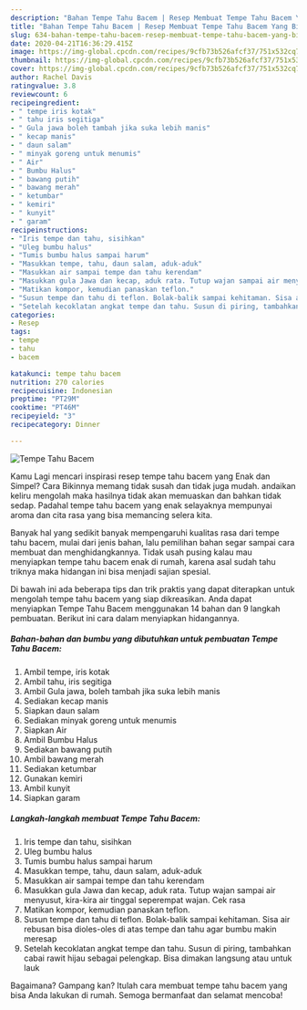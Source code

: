 ```yaml
---
description: "Bahan Tempe Tahu Bacem | Resep Membuat Tempe Tahu Bacem Yang Bikin Ngiler"
title: "Bahan Tempe Tahu Bacem | Resep Membuat Tempe Tahu Bacem Yang Bikin Ngiler"
slug: 634-bahan-tempe-tahu-bacem-resep-membuat-tempe-tahu-bacem-yang-bikin-ngiler
date: 2020-04-21T16:36:29.415Z
image: https://img-global.cpcdn.com/recipes/9cfb73b526afcf37/751x532cq70/tempe-tahu-bacem-foto-resep-utama.jpg
thumbnail: https://img-global.cpcdn.com/recipes/9cfb73b526afcf37/751x532cq70/tempe-tahu-bacem-foto-resep-utama.jpg
cover: https://img-global.cpcdn.com/recipes/9cfb73b526afcf37/751x532cq70/tempe-tahu-bacem-foto-resep-utama.jpg
author: Rachel Davis
ratingvalue: 3.8
reviewcount: 6
recipeingredient:
- " tempe iris kotak"
- " tahu iris segitiga"
- " Gula jawa boleh tambah jika suka lebih manis"
- " kecap manis"
- " daun salam"
- " minyak goreng untuk menumis"
- " Air"
- " Bumbu Halus"
- " bawang putih"
- " bawang merah"
- " ketumbar"
- " kemiri"
- " kunyit"
- " garam"
recipeinstructions:
- "Iris tempe dan tahu, sisihkan"
- "Uleg bumbu halus"
- "Tumis bumbu halus sampai harum"
- "Masukkan tempe, tahu, daun salam, aduk-aduk"
- "Masukkan air sampai tempe dan tahu kerendam"
- "Masukkan gula Jawa dan kecap, aduk rata. Tutup wajan sampai air menyusut, kira-kira air tinggal seperempat wajan. Cek rasa"
- "Matikan kompor, kemudian panaskan teflon."
- "Susun tempe dan tahu di teflon. Bolak-balik sampai kehitaman. Sisa air rebusan bisa dioles-oles di atas tempe dan tahu agar bumbu makin meresap"
- "Setelah kecoklatan angkat tempe dan tahu. Susun di piring, tambahkan cabai rawit hijau sebagai pelengkap. Bisa dimakan langsung atau untuk lauk"
categories:
- Resep
tags:
- tempe
- tahu
- bacem

katakunci: tempe tahu bacem 
nutrition: 270 calories
recipecuisine: Indonesian
preptime: "PT29M"
cooktime: "PT46M"
recipeyield: "3"
recipecategory: Dinner

---
```



![Tempe Tahu Bacem](https://img-global.cpcdn.com/recipes/9cfb73b526afcf37/751x532cq70/tempe-tahu-bacem-foto-resep-utama.jpg)

Kamu Lagi mencari inspirasi resep tempe tahu bacem yang Enak dan Simpel? Cara Bikinnya memang tidak susah dan tidak juga mudah. andaikan keliru mengolah maka hasilnya tidak akan memuaskan dan bahkan tidak sedap. Padahal tempe tahu bacem yang enak selayaknya mempunyai aroma dan cita rasa yang bisa memancing selera kita.



Banyak hal yang sedikit banyak mempengaruhi kualitas rasa dari tempe tahu bacem, mulai dari jenis bahan, lalu pemilihan bahan segar sampai cara membuat dan menghidangkannya. Tidak usah pusing kalau mau menyiapkan tempe tahu bacem enak di rumah, karena asal sudah tahu triknya maka hidangan ini bisa menjadi sajian spesial.


Di bawah ini ada beberapa tips dan trik praktis yang dapat diterapkan untuk mengolah tempe tahu bacem yang siap dikreasikan. Anda dapat menyiapkan Tempe Tahu Bacem menggunakan 14 bahan dan 9 langkah pembuatan. Berikut ini cara dalam menyiapkan hidangannya.

<!--inarticleads1-->

##### Bahan-bahan dan bumbu yang dibutuhkan untuk pembuatan Tempe Tahu Bacem:

1. Ambil  tempe, iris kotak
1. Ambil  tahu, iris segitiga
1. Ambil  Gula jawa, boleh tambah jika suka lebih manis
1. Sediakan  kecap manis
1. Siapkan  daun salam
1. Sediakan  minyak goreng untuk menumis
1. Siapkan  Air
1. Ambil  Bumbu Halus
1. Sediakan  bawang putih
1. Ambil  bawang merah
1. Sediakan  ketumbar
1. Gunakan  kemiri
1. Ambil  kunyit
1. Siapkan  garam




<!--inarticleads2-->

##### Langkah-langkah membuat Tempe Tahu Bacem:

1. Iris tempe dan tahu, sisihkan
1. Uleg bumbu halus
1. Tumis bumbu halus sampai harum
1. Masukkan tempe, tahu, daun salam, aduk-aduk
1. Masukkan air sampai tempe dan tahu kerendam
1. Masukkan gula Jawa dan kecap, aduk rata. Tutup wajan sampai air menyusut, kira-kira air tinggal seperempat wajan. Cek rasa
1. Matikan kompor, kemudian panaskan teflon.
1. Susun tempe dan tahu di teflon. Bolak-balik sampai kehitaman. Sisa air rebusan bisa dioles-oles di atas tempe dan tahu agar bumbu makin meresap
1. Setelah kecoklatan angkat tempe dan tahu. Susun di piring, tambahkan cabai rawit hijau sebagai pelengkap. Bisa dimakan langsung atau untuk lauk




Bagaimana? Gampang kan? Itulah cara membuat tempe tahu bacem yang bisa Anda lakukan di rumah. Semoga bermanfaat dan selamat mencoba!
